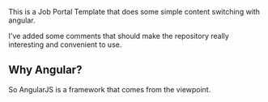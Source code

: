 This is a Job Portal Template that does some simple content switching with angular.

I've added some comments that should make the repository really interesting and convenient to use. 

## Why Angular? 

So AngularJS is a framework that comes from the viewpoint.

